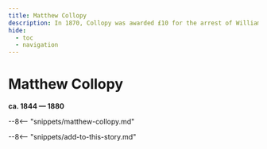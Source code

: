 ```yaml
---
title: Matthew Collopy
description: In 1870, Collopy was awarded £10 for the arrest of William Bond
hide:
  - toc
  - navigation 
---
```


# Matthew Collopy

**ca. 1844 — 1880**

--8<-- "snippets/matthew-collopy.md"

--8<-- "snippets/add-to-this-story.md"
